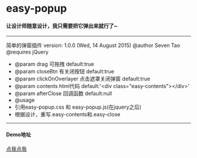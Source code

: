 # easy-popup
#### 让设计师随意设计，我只需要把它弹出来就行了~
---
简单的弹窗插件
version: 1.0.0 (Wed, 14 August 2015)
@author Seven Tao
@requires jQuery

- @param drag 可拖拽 default:true
- @param closeBtn 有关闭按钮 default:true
- @param clickOnOverlayer 点击遮罩关闭弹窗 default:true
- @param contents html代码 default:'&#x3c;div class="easy-contents"&#x3e;&#x3c;/div&#x3e;'
- @param afterClose 回调函数 default:null
- @usage
- 引用easy-popup.css 和 easy-popup.js(在jquery之后)
- 根据设计，重写.easy-contents和.easy-close

---
#### Demo地址
[点我点我](http://areyouse7en.github.io/easy-popup/)
